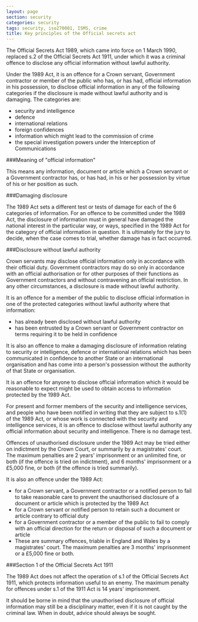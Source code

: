 ```yaml
---
layout: page
section: security
categories: security
tags: security, iso270001, ISMS, crime
title: Key principles of the Official secrets act
---
```


The Official Secrets Act 1989, which came into force on 1 March 1990, replaced s.2 of the Official Secrets Act 1911, under which it was a criminal offence to disclose any official information without lawful authority.

Under the 1989 Act, it is an offence for a Crown servant, Government contractor or member of the public who has, or has had, official information in his possession, to disclose official information in any of the following categories if the disclosure is made without lawful authority and is damaging. The categories are:

* security and intelligence
* defence
* international relations
* foreign confidences
* information which might lead to the commission of crime
* the special investigation powers under the Interception of Communications

###Meaning of "official information"

This means any information, document or article which a Crown servant or a Government contractor has, or has had, in his or her possession by virtue of his or her position as such.

###Damaging disclosure

The 1989 Act sets a different test or tests of damage for each of the 6 categories of information. For an offence to be committed under the 1989 Act, the disclosure of information must in general have damaged the national interest in the particular way, or ways, specified in the 1989 Act for the category of official information in question.
It is ultimately for the jury to decide, when the case comes to trial, whether damage has in fact occurred.

###Disclosure without lawful authority

Crown servants may disclose official information only in accordance with their official duty. Government contractors may do so only in accordance with an official authorisation or for other purposes of their functions as Government contractors and without contravening an official restriction. In any other circumstances, a disclosure is made without lawful authority.

It is an offence for a member of the public to disclose official information in one of the protected categories without lawful authority where that information:

* has already been disclosed without lawful authority
* has been entrusted by a Crown servant or Government contractor on terms requiring it to be held in confidence

It is also an offence to make a damaging disclosure of information relating to security or intelligence, defence or international relations which has been communicated in confidence to another State or an international organisation and has come into a person's possession without the authority of that State or organisation.

It is an offence for anyone to disclose official information which it would be reasonable to expect might be used to obtain access to information protected by the 1989 Act.

For present and former members of the security and intelligence services, and people who have been notified in writing that they are subject to s.1(1) of the 1989 Act, or whose work is connected with the security and intelligence services, it is an offence to disclose without lawful authority any official information about security and intelligence. There is no damage test.

Offences of unauthorised disclosure under the 1989 Act may be tried either on indictment by the Crown Court, or summarily by a magistrates' court. The maximum penalties are 2 years' imprisonment or an unlimited fine, or both (if the offence is tried on indictment), and 6 months' imprisonment or a £5,000 fine, or both (if the offence is tried summarily).

It is also an offence under the 1989 Act:

* for a Crown servant, a Government contractor or a notified person to fail to take reasonable care to prevent the unauthorised disclosure of a document or article which is protected by the 1989 Act
* for a Crown servant or notified person to retain such a document or article contrary to official duty
* for a Government contractor or a member of the public to fail to comply with an official direction for the return or disposal of such a document or article
* These are summary offences, triable in England and Wales by a magistrates' court. The maximum penalties are 3 months' imprisonment or a £5,000 fine or both.

###Section 1 of the Official Secrets Act 1911

The 1989 Act does not affect the operation of s.1 of the Official Secrets Act 1911, which protects information useful to an enemy. The maximum penalty for offences under s.1 of the 1911 Act is 14 years' imprisonment.

It should be borne in mind that the unauthorised disclosure of official information may still be a disciplinary matter, even if it is not caught by the criminal law. When in doubt, advice should always be sought.
